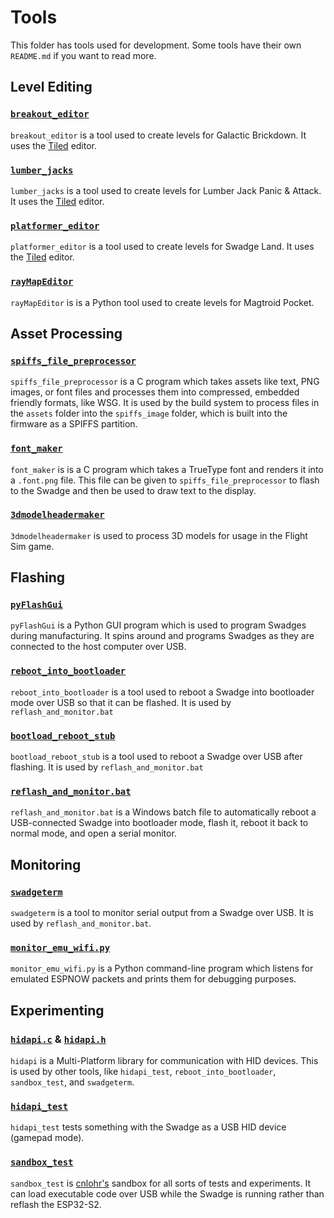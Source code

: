 # Tools

This folder has tools used for development. Some tools have their own `README.md` if you want to read more.

## Level Editing

### [`breakout_editor`](./breakout_editor)

`breakout_editor` is a tool used to create levels for Galactic Brickdown. It uses the [Tiled](https://www.mapeditor.org/) editor.

### [`lumber_jacks`](./lumber_jacks)

`lumber_jacks` is a tool used to create levels for Lumber Jack Panic & Attack. It uses the [Tiled](https://www.mapeditor.org/) editor.

### [`platformer_editor`](./platformer_editor)

`platformer_editor` is a tool used to create levels for Swadge Land. It uses the [Tiled](https://www.mapeditor.org/) editor.

### [`rayMapEditor`](./rayMapEditor)

`rayMapEditor` is is a Python tool used to create levels for Magtroid Pocket.

## Asset Processing

### [`spiffs_file_preprocessor`](./spiffs_file_preprocessor)

`spiffs_file_preprocessor` is a C program which takes assets like text, PNG images, or font files and processes them into compressed, embedded friendly formats, like WSG. It is used by the build system to process files in the `assets` folder into the `spiffs_image` folder, which is built into the firmware as a SPIFFS partition.

### [`font_maker`](./font_maker)

`font_maker` is is a C program which takes a TrueType font and renders it into a `.font.png` file. This file can be given to `spiffs_file_preprocessor` to flash to the Swadge and then be used to draw text to the display.

### [`3dmodelheadermaker`](./3dmodelheadermaker)

`3dmodelheadermaker` is used to process 3D models for usage in the Flight Sim game.

## Flashing

### [`pyFlashGui`](./pyFlashGui)

`pyFlashGui` is a Python GUI program which is used to program Swadges during manufacturing. It spins around and programs Swadges as they are connected to the host computer over USB.

### [`reboot_into_bootloader`](./reboot_into_bootloader)

`reboot_into_bootloader` is a tool used to reboot a Swadge into bootloader mode over USB so that it can be flashed. It is used by `reflash_and_monitor.bat`

### [`bootload_reboot_stub`](./bootload_reboot_stub)

`bootload_reboot_stub` is a tool used to reboot a Swadge over USB after flashing. It is used by `reflash_and_monitor.bat`

### [`reflash_and_monitor.bat`](./reflash_and_monitor.bat)

`reflash_and_monitor.bat` is a Windows batch file to automatically reboot a USB-connected Swadge into bootloader mode, flash it, reboot it back to normal mode, and open a serial monitor.

## Monitoring

### [`swadgeterm`](./swadgeterm)

`swadgeterm` is a tool to monitor serial output from a Swadge over USB. It is used by `reflash_and_monitor.bat`.

### [`monitor_emu_wifi.py`](./monitor_emu_wifi.py)

`monitor_emu_wifi.py` is a Python command-line program which listens for emulated ESPNOW packets and prints them for debugging purposes.

## Experimenting

### [`hidapi.c`](./hidapi.c) & [`hidapi.h`](./hidapi.h)

`hidapi` is a Multi-Platform library for communication with HID devices. This is used by other tools, like `hidapi_test`, `reboot_into_bootloader`, `sandbox_test`, and `swadgeterm`.

### [`hidapi_test`](./hidapi_test)

`hidapi_test` tests something with the Swadge as a USB HID device (gamepad mode).

### [`sandbox_test`](./sandbox_test)

`sandbox_test` is [cnlohr's](https://github.com/cnlohr) sandbox for all sorts of tests and experiments. It can load executable code over USB while the Swadge is running rather than reflash the ESP32-S2.
